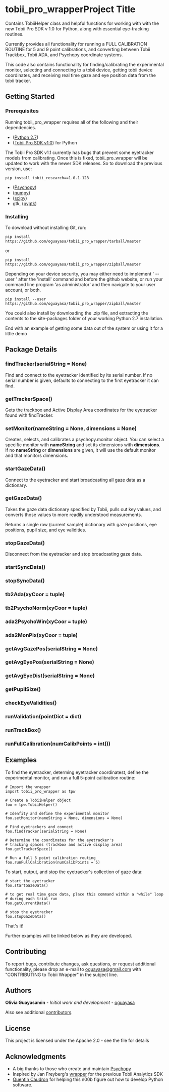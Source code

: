 # tobii_pro_wrapperProject Title

Contains TobiiHelper class and helpful functions for working with with the new Tobii Pro SDK v 1.0 for Python, 
along with essential eye-tracking routines. 

Currently provides all functionality for running a FULL CALIBRATION 
ROUTINE for 5 and 9 point calibrations, and converting between Tobii
Trackbox, Tobii ADA, and Psychopy coordinate systems. 

This code also contains functionality for finding/calibrating the 
experimental monitor, selecting and connecting to a tobii device, 
getting tobii device coordinates, and receiving
real time gaze and eye position data from the tobii tracker. 

## Getting Started

### Prerequisites
Running tobii_pro_wrapper requires all of the following and their dependencies. 

* ([Python 2.7](https://www.continuum.io/downloads))
* ([Tobii Pro SDK v1.0](https://www.tobiipro.com/product-listing/tobii-pro-sdk/#Download)) for Python 

The Tobii Pro SDK v1.1 currently has bugs that prevent some eyetracker models from calibrating. Once 
this is fixed, tobii_pro_wrapper will be updated to work with the newer SDK releases. So to 
download the previous version, use:

```
pip install tobii_research==1.0.1.128  
```

* ([Psychopy](http://psychopy.org/installation.html))
* ([numpy](https://scipy.org/install.html))
* ([scipy](https://scipy.org/install.html))
* gtk, ([pygtk](http://www.pygtk.org/downloads.html))

### Installing

To download without installing Git, run: 

```
pip install https://github.com/oguayasa/tobii_pro_wrapper/tarball/master
```
or 
```
pip install https://github.com/oguayasa/tobii_pro_wrapper/zipball/master
```
Depending on your device security, you may either need to implement ' --user '
after the 'install' command and before the github website, or run your command line
program 'as administrator' and then navigate to your user account, or both. 

```
pip install --user https://github.com/oguayasa/tobii_pro_wrapper/zipball/master
```

You could also install by downloading the .zip file, and extracting the contents to
the site-packages folder of your working Python 2.7 installation.


End with an example of getting some data out of the system or using it for a little demo

## Package Details

### findTracker(serialString = None)
Find and connect to the eyetracker identified by its serial number.
If no serial number is given, defaults to connecting to the first eyetracker it can find.

### getTrackerSpace()
Gets the trackbox and Active Display Area coordinates for the eyetracker found with
findTracker.

### setMonitor(nameString = None, dimensions = None)
Creates, selects, and calibrates a psychopy.monitor object. You can select a specific
monitor with **nameString** and set its dimensions with **dimensions**. If no **nameString** or 
**dimensions** are given, it will use the default monitor and that monitors dimensions.

### startGazeData()
Connect to the eyetracker and start broadcasting all gaze data as a dictionary.

### getGazeData()
Takes the gaze data dictionary specified by Tobii, pulls out key values, and converts
those values to more readily understood measurements. 

Returns a single row (current sample) dictionary with gaze positions, eye positions,
pupil size, and eye validities. 

### stopGazeData()
Disconnect from the eyetracker and stop broadcasting gaze data.

### startSyncData()


### stopSyncData()

### tb2Ada(xyCoor = tuple)

### tb2PsychoNorm(xyCoor = tuple)

### ada2PsychoWin(xyCoor = tuple)

### ada2MonPix(xyCoor = tuple)

### getAvgGazePos(serialString = None)

### getAvgEyePos(serialString = None)

### getAvgEyeDist(serialString = None)

### getPupilSize()

### checkEyeValidities()

### runValidation(pointDict = dict)

### runTrackBox()

### runFullCalibration(numCalibPoints = int())

## Examples

To find the eyetracker, determing eyetracker coordinatest, define the experimental monitor, 
and run a full 5-point calibration routine:

```
# Import the wrapper
import tobii_pro_wrapper as tpw

# Create a TobiiHelper object
foo = tpw.TobiiHelper()

# Idenfity and define the experimental monitor
foo.setMonitor(nameString = None, dimensions = None)

# Find eyetrackers and connect
foo.findTracker(serialString = None)

# Determine the coordinates for the eyetracker's 
# tracking spaces (trackbox and active display area)
foo.getTrackerSpace()

# Run a full 5 point calibration routing
foo.runFullCalibration(numCalibPoints = 5)

```

To start, output, and stop the eyetracker's collection of gaze data:

```
# start the eyetracker
foo.startGazeData()

# to get real time gaze data, place this command within a "while" loop 
# during each trial run
foo.getCurrentData()

# stop the eyetracker
foo.stopGazeData()

```

That's it!

Further examples will be linked below as they are developed.

## Contributing

To report bugs, contribute changes, ask questions, or request additional functionality, please drop
an e-mail to oguayasa@gmail.com with "CONTRIBUTING to Tobii Wrapper" in the subject line. 

## Authors

**Olivia Guayasamin** - *Initial work and development* - [oguayasa](https://github.com/oguayasa)

Also see additional [contributors](https://github.com/oguayasa/tobii_pro_wrapper/contributors).

## License

This project is licensed under the Apache 2.0 - see the file for details

## Acknowledgments

* A big thanks to those who create and maintain [Psychopy](http://www.psychopy.org/about/index.html)
* Inspired by Jan Freyberg's [wrapper](https://github.com/janfreyberg/tobii-psychopy) for the previous Tobii Analytics SDK
* [Quentin Caudron](https://github.com/QCaudron) for helping this n00b figure out how to develop Python software.


